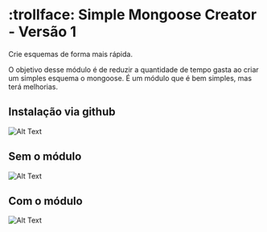 # :trollface: Simple Mongoose Creator - Versão 1
Crie esquemas de forma mais rápida.

O objetivo desse módulo é de reduzir a quantidade de tempo gasta ao criar um simples esquema o mongoose.
É um módulo que é bem simples, mas terá melhorias.

## Instalação via github
![Alt Text](https://i.imgur.com/nGRjU0Q.png)

## Sem o módulo
![Alt Text](https://i.imgur.com/pZOXts0.png)

## Com o módulo
![Alt Text](https://i.imgur.com/LTBpql8.png)

